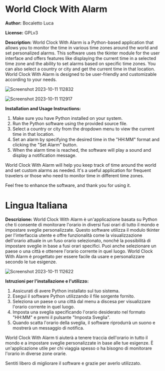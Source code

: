 # World Clock With Alarm

**Author:** Bocaletto Luca

**License:** GPLv3

**Description:**
World Clock With Alarm is a Python-based application that allows you to monitor the time in various time zones around the world and set personalized alarms. This software uses the tkinter module for the user interface and offers features like displaying the current time in a selected time zone and the ability to set alarms based on specific time zones. You can also select a country or city and get the current time in that location. World Clock With Alarm is designed to be user-friendly and customizable according to your needs.

![Screenshot 2023-10-11 112832](https://github.com/elektronoide/World-Clock-With-Alarm/assets/134635227/d14bbd9a-561f-4127-88d8-456bd617c8a1)

![Screenshot 2023-10-11 112917](https://github.com/elektronoide/World-Clock-With-Alarm/assets/134635227/c8f61de6-bbe9-42a1-b319-59340b75d2ff)

**Installation and Usage Instructions:**
1. Make sure you have Python installed on your system.
2. Run the Python software using the provided source file.
3. Select a country or city from the dropdown menu to view the current time in that location.
4. Set an alarm by specifying the desired time in the "HH:MM" format and clicking the "Set Alarm" button.
5. When the alarm time is reached, the software will play a sound and display a notification message.

World Clock With Alarm will help you keep track of time around the world and set custom alarms as needed. It's a useful application for frequent travelers or those who need to monitor time in different time zones.

Feel free to enhance the software, and thank you for using it.

# Lingua Italiana

**Descrizione:**
World Clock With Alarm è un'applicazione basata su Python che ti consente di monitorare l'orario in diversi fusi orari di tutto il mondo e impostare sveglie personalizzate. Questo software utilizza il modulo tkinter per l'interfaccia utente e offre funzionalità come la visualizzazione dell'orario attuale in un fuso orario selezionato, nonché la possibilità di impostare sveglie in base a fusi orari specifici. Puoi anche selezionare un paese o una città e ottenere l'orario corrente in quel luogo. World Clock With Alarm è progettato per essere facile da usare e personalizzare secondo le tue esigenze.

![Screenshot 2023-10-11 112622](https://github.com/elektronoide/World-Clock-With-Alarm/assets/134635227/c8b11359-85fa-46d4-ba1e-35fcf21f9af9)

**Istruzioni per l'installazione e l'utilizzo:**
1. Assicurati di avere Python installato sul tuo sistema.
2. Esegui il software Python utilizzando il file sorgente fornito.
3. Seleziona un paese o una città dal menu a discesa per visualizzare l'orario corrente in quel luogo.
4. Imposta una sveglia specificando l'orario desiderato nel formato "HH:MM" e premi il pulsante "Imposta Sveglia".
5. Quando scatta l'orario della sveglia, il software riprodurrà un suono e mostrerà un messaggio di notifica.

World Clock With Alarm ti aiuterà a tenere traccia dell'orario in tutto il mondo e a impostare sveglie personalizzate in base alle tue esigenze. È un'applicazione utile per chi viaggia spesso o ha bisogno di monitorare l'orario in diverse zone orarie.

Sentiti libero di migliorare il software e grazie per averlo utilizzato.
